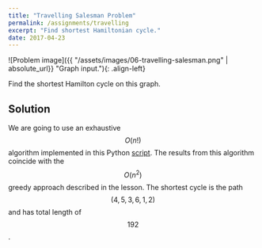 ```yaml
---
title: "Travelling Salesman Problem"
permalink: /assignments/travelling
excerpt: "Find shortest Hamiltonian cycle."
date: 2017-04-23
---
```


![Problem image]({{ "/assets/images/06-travelling-salesman.png" | absolute_url}} "Graph input."){: .align-left} 

Find the shortest Hamilton cycle on this graph.

## Solution

We are going to use an exhaustive $$O(n!)$$ algorithm implemented in this Python [script][script].
The results from this algorithm coincide with the $$O(n^2)$$ greedy approach described in the lesson.
The shortest cycle is the path $$(4, 5, 3, 6, 1, 2)$$ and has total length of $$192$$.

[script]: https://github.com/tsirif/optimization-auth-course/blob/master/src/travelling_06.py 
